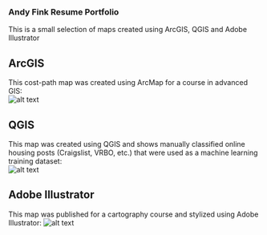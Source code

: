 ### Andy Fink Resume Portfolio ###
This is a small selection of maps created using ArcGIS, QGIS and Adobe Illustrator  

## ArcGIS
This cost-path map was created using ArcMap for a course in advanced GIS:  
![alt text](https://ubc-geob472-spring2019.github.io/andersonfranklin-web/Arc.PNG "Map created with ArcMap")  

## QGIS
This map was created using QGIS and shows manually classified online housing posts (Craigslist, VRBO, etc.) that were used as a machine learning training dataset:  
![alt text](https://ubc-geob472-spring2019.github.io/andersonfranklin-web/QGIS.PNG "Map created with QGIS")  

## Adobe Illustrator
This map was published for a cartography course and stylized using Adobe Illustrator:
![alt text](https://ubc-geob472-spring2019.github.io/andersonfranklin-web/Illustrator.PNG "Map created with Adobe Illustrator")  
